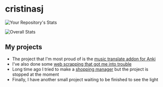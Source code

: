 # cristinasj
![Your Repository's Stats](https://github-readme-stats.vercel.app/api/top-langs/?username=Cristinasj&layout=compact)

![Overall Stats](https://github-readme-stats.vercel.app/api?username=Cristinasj&count_private=true&show_icons=true&hide=contribs)

## My projects
- The project that I'm most proud of is the [music translate addon for Anki](https://github.com/Cristinasj/musicTranslateAddon) 
- I've also done some [web scrapping that got me into trouble](https://github.com/Cristinasj/SWADhacks) 
- Long time ago I tried to make a [shopping manager](https://github.com/Cristinasj/shoppingManager) but the project is stopped at the moment 
- Finally, I have another small project waiting to be finished to see the light
